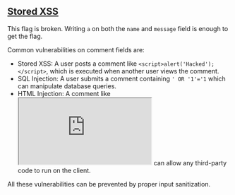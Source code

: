 ## [Stored XSS](https://owasp.org/www-project-web-security-testing-guide/v41/4-Web_Application_Security_Testing/07-Input_Validation_Testing/02-Testing_for_Stored_Cross_Site_Scripting.html)

This flag is broken. Writing `a` on both the `name` and `message` field is enough to get the flag.

Common vulnerabilities on comment fields are:

- Stored XSS: A user posts a comment like `<script>alert('Hacked');</script>`, which is executed when another user views the comment.
- SQL Injection: A user submits a comment containing `' OR '1'='1` which can manipulate database queries.
- HTML Injection: A comment like <iframe src="http://malicious-site.com"></iframe> can allow any third-party code to run on the client.

All these vulnerabilities can be prevented by proper input sanitization.

